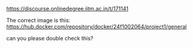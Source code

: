 https://discourse.onlinedegree.iitm.ac.in/t/171141

The correct image is this: <a href="https://hub.docker.com/repository/docker/24f1002064/project1/general" rel="noopener nofollow ugc">https://hub.docker.com/repository/docker/24f1002064/project1/general</a></p>
<p>can you please double check this?